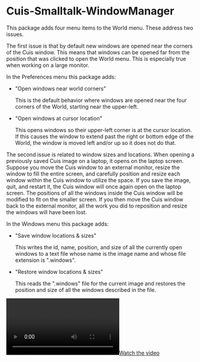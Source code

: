 # Cuis-Smalltalk-WindowManager

This package adds four menu items to the World menu.
These address two issues.

The first issue is that by default new windows are opened
near the corners of the Cuis window.
This means that windows can be opened far from the
position that was clicked to open the World menu.
This is especially true when working on a large monitor.

In the Preferences menu this package adds:

- "Open windows near world corners"

  This is the default behavior where windows are opened
  near the four corners of the World, starting near the upper-left.

- "Open windows at cursor location"

  This opens windows so their upper-left corner is at the cursor location.
  If this causes the window to
  extend past the right or bottom edge of the World,
  the window is moved left and/or up so it does not do that.

The second issue is related to window sizes and locations.
When opening a previously saved Cuis image on a laptop,
it opens on the laptop screen.
Suppose you move the Cuis window to an external monitor,
resize the window to fill the entire screen, and
carefully position and resize each window within the Cuis window
to utilize the space.
If you save the image, quit, and restart it,
the Cuis window will once again open on the laptop screen.
The positions of all the windows inside the Cuis window
will be modified to fit on the smaller screen.
If you then move the Cuis window back to the external monitor,
all the work you did to reposition and resize the windows will have been lost.

In the Windows menu this package adds:

- "Save window locations & sizes"

  This writes the id, name, position, and size of
  all the currently open windows to a text file whose
  name is the image name and whose file extension is ".windows".

- "Restore window locations & sizes"

  This reads the ".windows" file for the current image
  and restores the position and size of all the windows
  described in the file.

[![Watch the video](https://mvolkmann.github.io/assets/Cuis-Smalltalk-WindowManager.mov)](https://mvolkmann.github.io/assets/Cuis-Smalltalk-WindowManager.mov)

